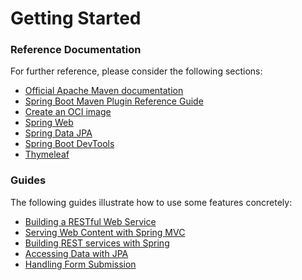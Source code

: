 # Getting Started

### Reference Documentation
For further reference, please consider the following sections:

* [Official Apache Maven documentation](https://maven.apache.org/guides/index.html)
* [Spring Boot Maven Plugin Reference Guide](https://docs.spring.io/spring-boot/docs/3.0.7/maven-plugin/reference/html/)
* [Create an OCI image](https://docs.spring.io/spring-boot/docs/3.0.7/maven-plugin/reference/html/#build-image)
* [Spring Web](https://docs.spring.io/spring-boot/docs/3.0.7/reference/htmlsingle/#web)
* [Spring Data JPA](https://docs.spring.io/spring-boot/docs/3.0.7/reference/htmlsingle/#data.sql.jpa-and-spring-data)
* [Spring Boot DevTools](https://docs.spring.io/spring-boot/docs/3.0.7/reference/htmlsingle/#using.devtools)
* [Thymeleaf](https://docs.spring.io/spring-boot/docs/3.0.7/reference/htmlsingle/#web.servlet.spring-mvc.template-engines)

### Guides
The following guides illustrate how to use some features concretely:

* [Building a RESTful Web Service](https://spring.io/guides/gs/rest-service/)
* [Serving Web Content with Spring MVC](https://spring.io/guides/gs/serving-web-content/)
* [Building REST services with Spring](https://spring.io/guides/tutorials/rest/)
* [Accessing Data with JPA](https://spring.io/guides/gs/accessing-data-jpa/)
* [Handling Form Submission](https://spring.io/guides/gs/handling-form-submission/)

